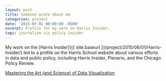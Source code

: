 ```yaml
---
layout: post
title: Someone wrote about me
categories: project
date: '2015-07-01 00:00:00 -0500'
excerpt: Profile for my work on Harris Insider.
tags: journalism viz policy insider
---
```


My work on the [Harris Insider]({{ site.baseurl }}/project/2015/06/01/Harris-Insider/) led to a profile on the Harris School website about various efforts in data and public policy, including Harris Insider, Plenario, and the Chicago Policy Review.

[Mastering the Art (and Science) of Data Visualization](http://harris.uchicago.edu/news-and-events/features/student-campus-news/mastering-art-and-science-data-visualization)
